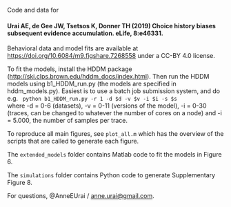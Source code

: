 
Code and data for

#### Urai AE, de Gee JW, Tsetsos K, Donner TH (2019) Choice history biases subsequent evidence accumulation. eLife, 8:e46331. ####

Behavioral data and model fits are available at https://doi.org/10.6084/m9.figshare.7268558 under a CC-BY 4.0 license.

To fit the models, install the HDDM package (http://ski.clps.brown.edu/hddm_docs/index.html). Then run the HDDM models using b1_HDDM_run.py (the models are specified in hddm_models.py). Easiest is to use a batch job submission system, and do e.g.
<code>
python b1_HDDM_run.py -r 1 -d $d -v $v -i $i -s $s
</code>
where -d = 0-6 (datasets), -v = 0-11 (versions of the model), -i = 0-30 (traces, can be changed to whatever the number of cores on a node) and -i = 5.000, the number of samples per trace.

To reproduce all main figures, see <code>plot_all.m</code> which has the overview of the scripts that are called to generate each figure. 

The <code>extended_models</code> folder contains Matlab code to fit the models in Figure 6.

The <code>simulations</code> folder contains Python code to generate Supplementary Figure 8.

For questions, @AnneEUrai / anne.urai@gmail.com.
